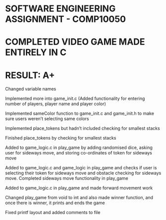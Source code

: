 # SOFTWARE ENGINEERING ASSIGNMENT - COMP10050
# COMPLETED VIDEO GAME MADE ENTIRELY IN C
# RESULT: A+

Changed variable names

Implemented more into game_init.c (Added functionality for entering number of players, player name and player color)

Implemented sameColor function to game_init.c and game_init.h to make sure users weren’t selecting same colors

Implemented place_tokens but hadn’t included checking for smallest stacks

Finished place_tokens by checking for smallest stacks

Added to game_logic.c in play_game by adding randomised dice, asking user for sideways move, and storing co-ordinates of token for sideways move

Added to game_logic.c and game_logic in play_game and checks if user is selecting their token for sideways move and obstacle checking for sideways move. Completed sideways move functionality in play_game

Added to game_logic.c in play_game and made forward movement work

Changed play_game from void to int and also made winner function, and once there is winner, it prints and ends the game

Fixed printf layout and added comments to file


